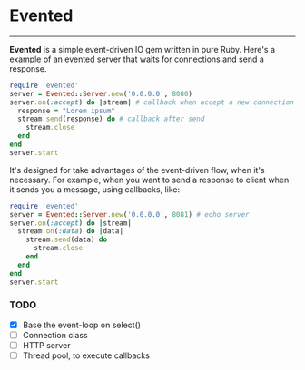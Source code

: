 # Evented
----------

__Evented__ is a simple event-driven IO gem written in pure Ruby. Here's a example of an evented server that waits for connections and send a response.

```ruby
require 'evented'
server = Evented::Server.new('0.0.0.0', 8080)
server.on(:accept) do |stream| # callback when accept a new connection
  response = "Lorem ipsum"
  stream.send(response) do # callback after send
    stream.close
  end
end
server.start
```

It's designed for take advantages of the event-driven flow, when it's necessary. For example, when you want to send a response to client when it sends you a message, using callbacks, like:

```ruby
require 'evented'
server = Evented::Server.new('0.0.0.0', 8081) # echo server
server.on(:accept) do |stream|
  stream.on(:data) do |data|
    stream.send(data) do
      stream.close
    end
  end
end
server.start
```

### TODO
- [x] Base the event-loop on select()
- [ ] Connection class
- [ ] HTTP server
- [ ] Thread pool, to execute callbacks